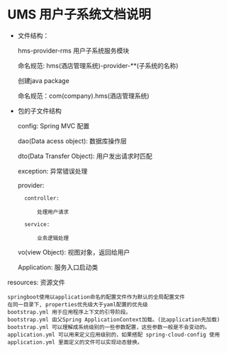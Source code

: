 # UMS 用户子系统文档说明

- 文件结构：

    hms-provider-rms 用户子系统服务模块

    命名规范: hms(酒店管理系统)-provider-**(子系统的名称)

    创建java package

    命名规范：com(company).hms(酒店管理系统)

- 包的子文件结构

    config:  Spring MVC 配置
    
    dao(Data acess object): 数据库操作层
    
    dto(Data Transfer Object): 用户发出请求时匹配
    
    exception: 异常错误处理
    
    provider: 
    
        controller:
        
            处理用户请求
        
        service:
        
            业务逻辑处理
    
    vo(view Object): 视图对象，返回给用户
    
    Application: 服务入口启动类
    
resources: 资源文件
    
    springboot使用以application命名的配置文件作为默认的全局配置文件
    在同一目录下, properties优先级大于yaml配置的优先级
    bootstrap.yml 用于应用程序上下文的引导阶段。
    bootstrap.yml 由父Spring ApplicationContext加载。(比application先加载)
    bootstrap.yml 可以理解成系统级别的一些参数配置，这些参数一般是不会变动的。
    application.yml 可以用来定义应用级别的，如果搭配 spring-cloud-config 使用 application.yml 里面定义的文件可以实现动态替换。


